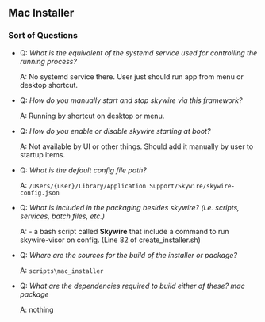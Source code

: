 ## Mac Installer

### Sort of Questions
- Q: *What is the equivalent of the systemd service used for controlling the running process?*
  
  A:  No systemd service there. User just should run app from menu or desktop shortcut.
- Q: *How do you manually start and stop skywire via this framework?*
  
  A:  Running by shortcut on desktop or menu.
- Q: *How do you enable or disable skywire starting at boot?*
  
  A:  Not available by UI or other things. Should add it manually by user to startup items.
- Q: *What is the default config file path?*
  
  A:  `/Users/{user}/Library/Application Support/Skywire/skywire-config.json`
- Q: *What is included in the packaging besides skywire? (i.e. scripts, services, batch files, etc.)*
  
  A:  - a bash script called **Skywire** that include a command to run skywire-visor on config. (Line 82 of create_installer.sh)
- Q: *Where are the sources for the build of the installer or package?*
  
  A:  `scripts\mac_installer`
- Q: *What are the dependencies required to build either of these? mac package*
  
  A:  nothing
